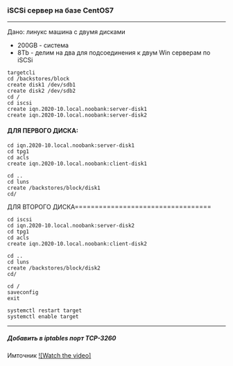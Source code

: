 ### iSCSi сервер на базе CentOS7 ###

---

Дано: линукс машина с двумя дисками
- 200GB - система
- 8Tb - делим на два для подсоединения к двум Win серверам по iSCSi

```shell
targetcli
cd /backstores/block
create disk1 /dev/sdb1
create disk2 /dev/sdb2
cd /
cd iscsi
create iqn.2020-10.local.noobank:server-disk1
create iqn.2020-10.local.noobank:server-disk2
```

#### ДЛЯ ПЕРВОГО ДИСКА:

```shell
cd iqn.2020-10.local.noobank:server-disk1
cd tpg1
cd acls
create iqn.2020-10.local.noobank:client-disk1

cd ..
cd luns
create /backstores/block/disk1
cd/
```

ДЛЯ ВТОРОГО ДИСКА==================================

```shell
cd iscsi
cd iqn.2020-10.local.noobank:server-disk2
cd tpg1
cd acls
create iqn.2020-10.local.noobank:client-disk2

cd ..
cd luns
create /backstores/block/disk2
cd/

cd /
saveconfig
exit 

systemctl restart target
systemctl enable target
```

---

##### Добавить в iptables порт TCP-3260


Имточник
[![Watch the video]](https://www.youtube.com/watch?v=RqFWhZ-w-Dk)
